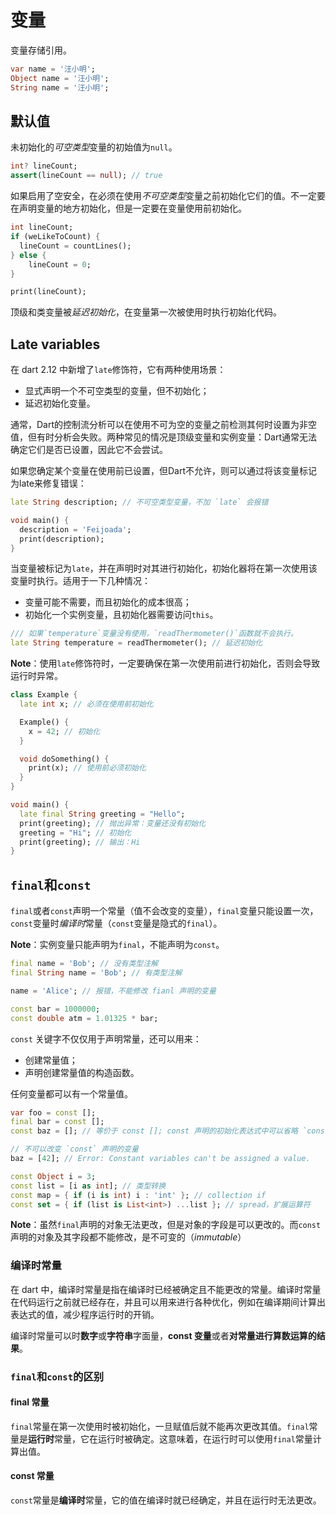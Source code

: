 # 变量



变量存储引用。

```dart
var name = '汪小明';
Object name = '汪小明';
String name = '汪小明';
```

## 默认值

未初始化的*可空类型*变量的初始值为`null`。

```dart
int? lineCount;
assert(lineCount == null); // true
```



如果启用了空安全，在必须在使用*不可空类型*变量之前初始化它们的值。不一定要在声明变量的地方初始化，但是一定要在变量使用前初始化。

```dart
int lineCount;
if (weLikeToCount) {
  lineCount = countLines();
} else {
	lineCount = 0;
}

print(lineCount);
```



顶级和类变量被*延迟初始化*，在变量第一次被使用时执行初始化代码。

## Late variables

在 dart 2.12 中新增了`late`修饰符，它有两种使用场景：

- 显式声明一个不可空类型的变量，但不初始化；
- 延迟初始化变量。

通常，Dart的控制流分析可以在使用不可为空的变量之前检测其何时设置为非空值，但有时分析会失败。两种常见的情况是顶级变量和实例变量：Dart通常无法确定它们是否已设置，因此它不会尝试。

如果您确定某个变量在使用前已设置，但Dart不允许，则可以通过将该变量标记为late来修复错误：

```dart
late String description; // 不可空类型变量，不加 `late` 会报错

void main() {
  description = 'Feijoada';
  print(description);
}
```

当变量被标记为`late`，并在声明时对其进行初始化，初始化器将在第一次使用该变量时执行。适用于一下几种情况：

- 变量可能不需要，而且初始化的成本很高；
- 初始化一个实例变量，且初始化器需要访问`this`。

```dart
/// 如果`temperature`变量没有使用，`readThermometer()`函数就不会执行。
late String temperature = readThermometer(); // 延迟初始化
```

**Note**：使用`late`修饰符时，一定要确保在第一次使用前进行初始化，否则会导致运行时异常。

```dart
class Example {
  late int x; // 必须在使用前初始化

  Example() {
    x = 42; // 初始化
  }

  void doSomething() {
    print(x); // 使用前必须初始化
  }
}

void main() {
  late final String greeting = "Hello";
  print(greeting); // 抛出异常：变量还没有初始化
  greeting = "Hi"; // 初始化
  print(greeting); // 输出：Hi
}

```



## `final`和`const`

`final`或者`const`声明一个常量（值不会改变的变量），`final`变量只能设置一次，`const`变量时*编译时*常量（`const`变量是隐式的`final`）。

**Note**：实例变量只能声明为`final`，不能声明为`const`。

```dart
final name = 'Bob'; // 没有类型注解
final String name = 'Bob'; // 有类型注解

name = 'Alice'; // 报错，不能修改 fianl 声明的变量

const bar = 1000000;
const double atm = 1.01325 * bar;
```

`const` 关键字不仅仅用于声明常量，还可以用来：

- 创建常量值；
- 声明创建常量值的构造函数。

任何变量都可以有一个常量值。

```dart
var foo = const [];
final bar = const [];
const baz = []; // 等价于 const []; const 声明的初始化表达式中可以省略 `const` 关键字。

// 不可以改变 `const` 声明的变量
baz = [42]; // Error: Constant variables can't be assigned a value.

const Object i = 3;
const list = [i as int]; // 类型转换
const map = { if (i is int) i : 'int' }; // collection if
const set = { if (list is List<int>) ...list }; // spread，扩展运算符
```

**Note**：虽然`final`声明的对象无法更改，但是对象的字段是可以更改的。而`const`声明的对象及其字段都不能修改，是不可变的（*immutable*）

### 编译时常量

在 dart 中，编译时常量是指在编译时已经被确定且不能更改的常量。编译时常量在代码运行之前就已经存在，并且可以用来进行各种优化，例如在编译期间计算出表达式的值，减少程序运行时的开销。

编译时常量可以时**数字**或**字符串**字面量，**const 变量**或者**对常量进行算数运算的结果**。

### `final`和`const`的区别

#### final 常量

`final`常量在第一次使用时被初始化，一旦赋值后就不能再次更改其值。`final`常量是**运行时**常量，它在运行时被确定。这意味着，在运行时可以使用`final`常量计算出值。

#### const 常量

`const`常量是**编译时**常量，它的值在编译时就已经确定，并且在运行时无法更改。